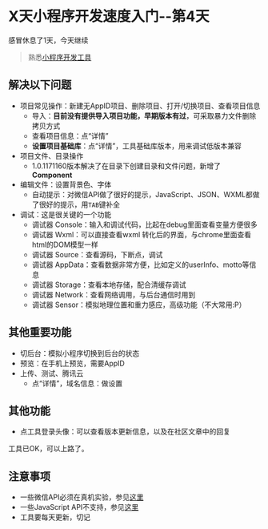 # X天小程序开发速度入门--第4天

感冒休息了1天，今天继续

> 熟悉[小程序开发工具](https://mp.weixin.qq.com/debug/wxadoc/dev/devtools/devtools.html)

## 解决以下问题
* 项目常见操作：新建无AppID项目、删除项目、打开/切换项目、查看项目信息
    * 导入：**目前没有提供导入项目功能，早期版本有过**，可采取暴力文件删除拷贝方式
    * 查看项目信息：点“详情”
    * **设置项目基础库**：点“详情”，工具基础库版本，用来调试低版本兼容
* 项目文件、目录操作
    * 1.0.1171160版本解决了在目录下创建目录和文件问题，新增了**Component**
* 编辑文件：设置背景色、字体
    * 自动提示：对微信API做了很好的提示，JavaScript、JSON、WXML都做了很好的提示，用`TAB`键补全
* 调试：这是很关键的一个功能
    * 调试器 Console：输入和调试代码，比起在debug里面查看变量方便很多
    * 调试器 Wxml：可以直接查看wxml 转化后的界面，与chrome里面查看html的DOM模型一样
    * 调试器 Source：查看源码，下断点，调试
    * 调试器 AppData：查看数据非常方便，比如定义的userInfo、motto等信息
    * 调试器 Storage：查看本地存储，配合清缓存调试
    * 调试器 Network：查看网络调用，与后台通信时用到
    * 调试器 Sensor：模拟地理位置和重力感应，高级功能（不大常用:P）

##  其他重要功能
* 切后台：模拟小程序切换到后台的状态
* 预览：在手机上预览，需要AppID
* 上传、测试、腾讯云
    * 点“详情”，域名信息：做设置

## 其他功能
* 点工具登录头像：可以查看版本更新信息，以及在社区文章中的回复

工具已OK，可以上路了。

## 注意事项
* 一些微信API必须在真机实验，参见[这里](https://mp.weixin.qq.com/debug/wxadoc/dev/devtools/notsupport.html)
* 一些JavaScript API不支持，参见[这里](https://mp.weixin.qq.com/debug/wxadoc/dev/devtools/details.html#客户端es6-api-支持情况)
* 工具要每天更新，切记